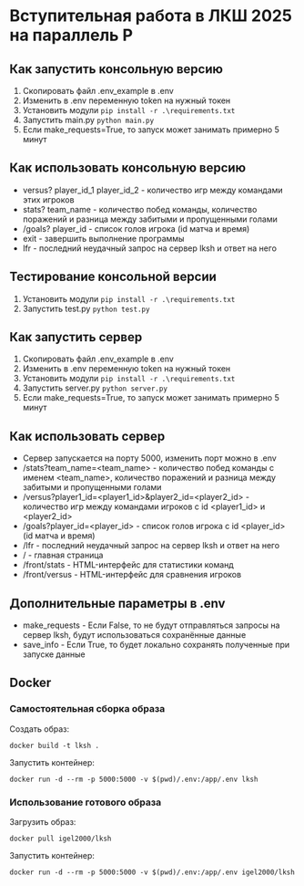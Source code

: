 # Вступительная работа в ЛКШ 2025 на параллель P

## Как запустить консольную версию
1. Скопировать файл .env_example в .env
2. Изменить в .env переменную token на нужный токен
3. Установить модули `pip install -r .\requirements.txt`
4. Запустить main.py `python main.py`
5. Если make_requests=True, то запуск может занимать примерно 5 минут

## Как использовать консольную версию
* versus? player_id_1 player_id_2 - количество игр между командами этих игроков
* stats? team_name - количество побед команды, количество поражений и разница между забитыми и пропущенными голами
* /goals? player_id - список голов игрока (id матча и время)
* exit - завершить выполнение программы
* lfr - последний неудачный запрос на сервер lksh и ответ на него 

## Тестирование консольной версии
1. Установить модули `pip install -r .\requirements.txt`
2. Запустить test.py `python test.py`

## Как запустить сервер
1. Скопировать файл .env_example в .env
2. Изменить в .env переменную token на нужный токен
3. Установить модули `pip install -r .\requirements.txt`
4. Запустить server.py `python server.py`
5. Если make_requests=True, то запуск может занимать примерно 5 минут

## Как использовать сервер
* Сервер запускается на порту 5000, изменить порт можно в .env
* /stats?team_name=<team_name> - количество побед команды c именем <team_name>, количество поражений и разница между забитыми и пропущенными голами
* /versus?player1_id=<player1_id>&player2_id=<player2_id> - количество игр между командами игроков с id <player1_id> и <player2_id>
* /goals?player_id=<player_id> - список голов игрока с id <player_id> (id матча и время)
* /lfr - последний неудачный запрос на сервер lksh и ответ на него
* / - главная страница
* /front/stats - HTML-интерфейс для статистики команд
* /front/versus - HTML-интерфейс для сравнения игроков

## Дополнительные параметры в .env
* make_requests - Если False, то не будут отправляться запросы на сервер lksh, будут использоваться сохранённые данные
* save_info - Если True, то будет локально сохранять полученные при запуске данные

## Docker

### Самостоятельная сборка образа

Создать образ:
```
docker build -t lksh .
```

Запустить контейнер:
```
docker run -d --rm -p 5000:5000 -v $(pwd)/.env:/app/.env lksh
```

### Использование готового образа

Загрузить образ:
```
docker pull igel2000/lksh
```

Запустить контейнер:
```
docker run -d --rm -p 5000:5000 -v $(pwd)/.env:/app/.env igel2000/lksh
```
